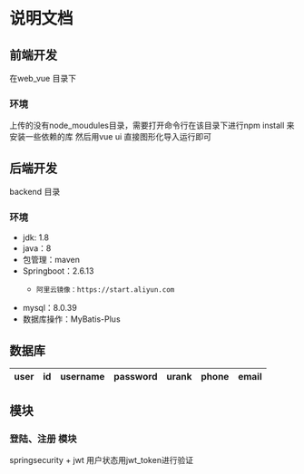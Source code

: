 # 说明文档

## 前端开发

在web_vue 目录下

### 环境

上传的没有node_moudules目录，需要打开命令行在该目录下进行npm install 来安装一些依赖的库
然后用vue ui 直接图形化导入运行即可

## 后端开发

backend 目录

### 环境
- jdk: 1.8  
- java：8
- 包管理：maven
- Springboot：2.6.13  
  - 	阿里云镜像：https://start.aliyun.com
- mysql：8.0.39
- 数据库操作：MyBatis-Plus

## 数据库 

| user | id  | username | password | urank | phone | email |
| ---- | --- | -------- | -------- | ----- | ----- | ----- |

## 模块

### 登陆、注册 模块

springsecurity + jwt 
用户状态用jwt_token进行验证
